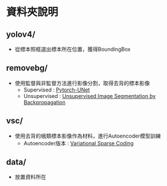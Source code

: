 


# 資料夾說明
## yolov4/
- 從標本照框選出標本所在位置，獲得BoundingBox

## removebg/
- 使用監督與非監督方法進行影像分割，取得去背的標本影像
    - Supervised : [Pytorch-UNet](https://github.com/milesial/Pytorch-UNet)
    - Unsupervised : [Unsupervised Image Segmentation by Backpropagation](https://github.com/kanezaki/pytorch-unsupervised-segmentation)

## vsc/
- 使用去背的蛾類標本影像作為材料，進行Autoencoder模型訓練
    - Autoencoder版本 : [Variational Sparse Coding](https://github.com/ftonolini45/Variational_Sparse_Coding) 

## data/
- 放置資料所在
